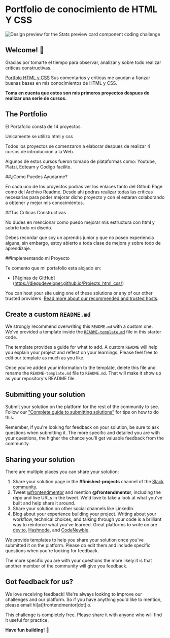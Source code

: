 # Portfolio de conocimiento de HTML Y CSS

![Design preview for the Stats preview card component coding challenge](https://github.com/diegudeveloper/Projects_html_css/blob/gh-pages/Assets/PC.png)

## Welcome! 👋

Gracias por tomarte el tiempo para observar, analizar y sobre todo realizar criticas constructivas.

[Portfolo HTML y CSS](https://diegudeveloper.github.io/Projects_html_css/) Sus comentarios y criticas me ayudan a fianzar buenas bases en mis conocimientos de HTML y CSS.

**Toma en cuenta que estos son mis primeros proyectos despues de realizar una serie de cursos.**

## The Portfolio

El Portafolio consta de 14 proyectos.

Unicamente se utilizo html y css

Todos los proyectos se comenzaron a elaborar despues de realizar 4 cursos de introduccion a la Web.

Algunos de estos cursos fueron tomado de plataformas como: Youtube, Platzi, Edteam y Codigo facilito. 

##¿Como Puedes Ayudarme?

En cada uno de los proyectos podras ver los enlaces tanto del Github Page como del Archivo Readme. Desde ahi podras realizar todas las criticas necesarias para poder mejorar dicho proyecto y con el estaran colaborando a obtener y mejor mis  conocimientos.

##Tus Criticas Constructivas

No dudes en mencionar como puedo mejorar mis estructura con html y sobrte todo mi diseño.

Debes recordar que soy un aprendis junior y que no poseo experiencia alguna, sin embargo, estoy abierto a toda clase de mejora y sobre todo de aprendizaje.



##Implementando mi Proyecto

Te comento que mi portafolio esta alojado en:

- [Páginas de GitHub] (https://diegudeveloper.github.io/Projects_html_css/)



You can host your site using one of these solutions or any of our other trusted providers. [Read more about our recommended and trusted hosts](https://medium.com/frontend-mentor/frontend-mentor-trusted-hosting-providers-bf000dfebe).

## Create a custom `README.md`

We strongly recommend overwriting this `README.md` with a custom one. We've provided a template inside the [`README-template.md`](./README-template.md) file in this starter code.

The template provides a guide for what to add. A custom `README` will help you explain your project and reflect on your learnings. Please feel free to edit our template as much as you like.

Once you've added your information to the template, delete this file and rename the `README-template.md` file to `README.md`. That will make it show up as your repository's README file.

## Submitting your solution

Submit your solution on the platform for the rest of the community to see. Follow our ["Complete guide to submitting solutions"](https://medium.com/frontend-mentor/a-complete-guide-to-submitting-solutions-on-frontend-mentor-ac6384162248) for tips on how to do this.

Remember, if you're looking for feedback on your solution, be sure to ask questions when submitting it. The more specific and detailed you are with your questions, the higher the chance you'll get valuable feedback from the community.

## Sharing your solution

There are multiple places you can share your solution:

1. Share your solution page in the **#finished-projects** channel of the [Slack community](https://www.frontendmentor.io/slack). 
2. Tweet [@frontendmentor](https://twitter.com/frontendmentor) and mention **@frontendmentor**, including the repo and live URLs in the tweet. We'd love to take a look at what you've built and help share it around.
3. Share your solution on other social channels like LinkedIn.
4. Blog about your experience building your project. Writing about your workflow, technical choices, and talking through your code is a brilliant way to reinforce what you've learned. Great platforms to write on are [dev.to](https://dev.to/), [Hashnode](https://hashnode.com/), and [CodeNewbie](https://community.codenewbie.org/).

We provide templates to help you share your solution once you've submitted it on the platform. Please do edit them and include specific questions when you're looking for feedback. 

The more specific you are with your questions the more likely it is that another member of the community will give you feedback.

## Got feedback for us?

We love receiving feedback! We're always looking to improve our challenges and our platform. So if you have anything you'd like to mention, please email hi[at]frontendmentor[dot]io.

This challenge is completely free. Please share it with anyone who will find it useful for practice.

**Have fun building!** 🚀
